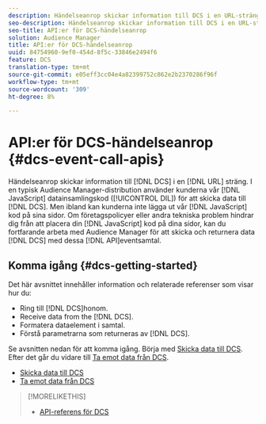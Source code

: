 ```yaml
---
description: Händelseanrop skickar information till DCS i en URL-sträng. I en typisk Audience Manager-distribution använder kunderna vår JavaScript-kod för datainsamling (DIL) för att skicka data till DCS. Men ibland kan kunderna inte lägga JavaScript-koden på sina sidor. Om företagspolicyer eller andra tekniska problem hindrar dig från att placera JavaScript-koden på dina sidor, kan du fortfarande arbeta med Audience Manager för att skicka och returnera data från DCS med dessa API:er för händelsanrop.
seo-description: Händelseanrop skickar information till DCS i en URL-sträng. I en typisk Audience Manager-distribution använder kunderna vår JavaScript-kod för datainsamling (DIL) för att skicka data till DCS. Men ibland kan kunderna inte lägga JavaScript-koden på sina sidor. Om företagspolicyer eller andra tekniska problem hindrar dig från att placera JavaScript-koden på dina sidor, kan du fortfarande arbeta med Audience Manager för att skicka och returnera data från DCS med dessa API:er för händelsanrop.
seo-title: API:er för DCS-händelseanrop
solution: Audience Manager
title: API:er för DCS-händelseanrop
uuid: 84754960-9ef0-454d-8f5c-33846e2494f6
feature: DCS
translation-type: tm+mt
source-git-commit: e05eff3cc04e4a82399752c862e2b2370286f96f
workflow-type: tm+mt
source-wordcount: '309'
ht-degree: 8%

---
```



# API:er för DCS-händelseanrop {#dcs-event-call-apis}

Händelseanrop skickar information till [!DNL DCS] i en [!DNL URL] sträng. I en typisk Audience Manager-distribution använder kunderna vår [!DNL JavaScript] datainsamlingskod ([!UICONTROL DIL]) för att skicka data till [!DNL DCS]. Men ibland kan kunderna inte lägga ut vår [!DNL JavaScript] kod på sina sidor. Om företagspolicyer eller andra tekniska problem hindrar dig från att placera din [!DNL JavaScript] kod på dina sidor, kan du fortfarande arbeta med Audience Manager för att skicka och returnera data [!DNL DCS] med dessa [!DNL API]eventsamtal.

## Komma igång {#dcs-getting-started}

Det här avsnittet innehåller information och relaterade referenser som visar hur du:

* Ring till [!DNL DCS]honom.
* Receive data from the [!DNL DCS].
* Formatera dataelement i samtal.
* Förstå parametrarna som returneras av [!DNL DCS].

Se avsnitten nedan för att komma igång. Börja med [Skicka data till DCS](../../../api/dcs-intro/dcs-event-calls/dcs-url-send.md). Efter det går du vidare till [Ta emot data från DCS](../../../api/dcs-intro/dcs-event-calls/dcs-url-receive.md).

* [Skicka data till DCS](dcs-url-send.md)
* [Ta emot data från DCS](dcs-url-receive.md)

>[!MORELIKETHIS]
>
>* [API-referens för DCS ](../../../api/dcs-intro/dcs-api-reference/dcs-api-methods.md)

